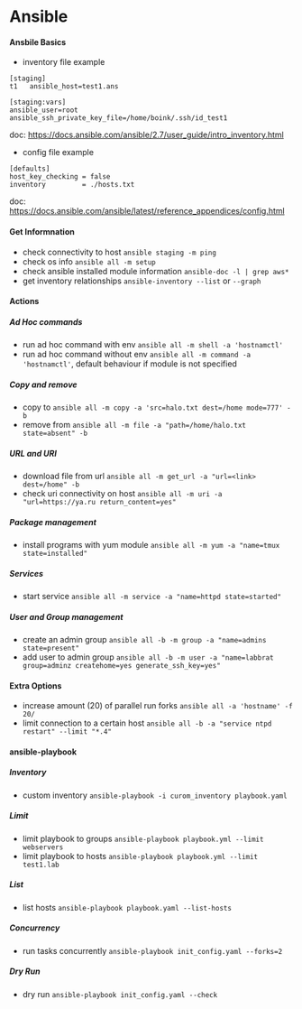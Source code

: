 # Ansible

#### Ansbile Basics
* inventory file example
```
[staging]
t1   ansible_host=test1.ans

[staging:vars]
ansible_user=root
ansible_ssh_private_key_file=/home/boink/.ssh/id_test1
```
doc: https://docs.ansible.com/ansible/2.7/user_guide/intro_inventory.html  

* config file example
```
[defaults]
host_key_checking = false
inventory         = ./hosts.txt
```
doc: https://docs.ansible.com/ansible/latest/reference_appendices/config.html  

#### Get Informnation
* check connectivity to host ```ansible staging -m ping```
* check os info ```ansible all -m setup```  
* check ansible installed module information ```ansible-doc -l | grep aws*```  
* get inventory relationships ```ansible-inventory --list``` or ```--graph```

#### Actions
##### Ad Hoc commands
* run ad hoc command with env ```ansible all -m shell -a 'hostnamctl'```
* run ad hoc command without env ```ansible all -m command -a 'hostnamctl'```, default behaviour if module is not specified

##### Copy and remove
* copy to ```ansible all -m copy -a 'src=halo.txt dest=/home mode=777' -b```
* remove from ```ansible all -m file -a "path=/home/halo.txt state=absent" -b```  

##### URL and URI
* download file from url ```ansible all -m get_url -a "url=<link> dest=/home" -b```  
* check uri connectivity on host ```ansible all -m uri -a "url=https://ya.ru return_content=yes"```  

##### Package management
* install programs with yum module ```ansible all -m yum -a "name=tmux state=installed"```  

##### Services
* start service ```ansible all -m service -a "name=httpd state=started"```  

##### User and Group management
* create an admin group ```ansible all -b -m group -a "name=admins state=present"```
* add user to admin group ```ansible all -b -m user -a "name=labbrat group=adminz createhome=yes generate_ssh_key=yes"```


#### Extra Options
* increase amount (20) of parallel run forks ```ansible all -a 'hostname' -f 20/```
* limit connection to a certain host ```ansible all -b -a "service ntpd restart" --limit "*.4"```

#### ansible-playbook
##### Inventory
* custom inventory ```ansible-playbook -i curom_inventory playbook.yaml```

##### Limit
* limit playbook to groups ```ansible-playbook playbook.yml --limit webservers```
* limit playbook to hosts ```ansible-playbook playbook.yml --limit test1.lab```

##### List
* list hosts ```ansible-playbook playbook.yaml --list-hosts```

##### Concurrency
* run tasks concurrently ```ansible-playbook init_config.yaml --forks=2```

##### Dry Run
* dry run ```ansible-playbook init_config.yaml --check```
